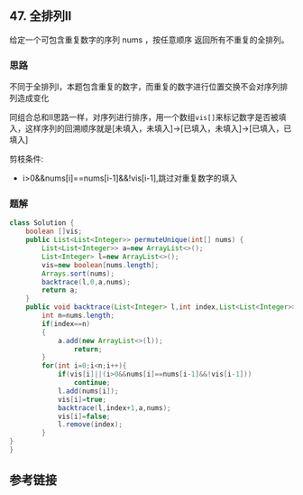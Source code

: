 ## 47. 全排列II
给定一个可包含重复数字的序列 nums ，按任意顺序 返回所有不重复的全排列。

 
### 思路
不同于全排列I，本题包含重复的数字，而重复的数字进行位置交换不会对序列排列造成变化

同组合总和II思路一样，对序列进行排序，用一个数组`vis[]`来标记数字是否被填入，这样序列的回溯顺序就是[未填入，未填入]->[已填入，未填入]->[已填入，已填入]

剪枝条件:
* i>0&&nums[i]==nums[i-1]&&!vis[i-1],跳过对重复数字的填入
### 题解
```java
class Solution {
    boolean []vis;
    public List<List<Integer>> permuteUnique(int[] nums) {
        List<List<Integer>> a=new ArrayList<>();
        List<Integer> l=new ArrayList<>();
        vis=new boolean[nums.length];
        Arrays.sort(nums);
        backtrace(l,0,a,nums);
        return a;
    }
    public void backtrace(List<Integer> l,int index,List<List<Integer>> a,int []nums){
        int n=nums.length;
        if(index==n)
        {
            a.add(new ArrayList<>(l));
                return;
        }
        for(int i=0;i<n;i++){
            if(vis[i]||(i>0&&nums[i]==nums[i-1]&&!vis[i-1]))
                continue;
            l.add(nums[i]);
            vis[i]=true;
            backtrace(l,index+1,a,nums);
            vis[i]=false;
            l.remove(index);
        }
}
}
```
## 参考链接